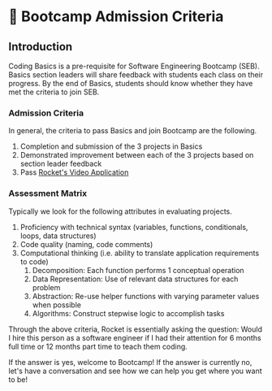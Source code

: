# 🚂 Bootcamp Admission Criteria

## Introduction

Coding Basics is a pre-requisite for Software Engineering Bootcamp (SEB). Basics section leaders will share feedback with students each class on their progress. By the end of Basics, students should know whether they have met the criteria to join SEB.

### Admission Criteria

In general, the criteria to pass Basics and join Bootcamp are the following.

1. Completion and submission of the 3 projects in Basics
2. Demonstrated improvement between each of the 3 projects based on section leader feedback
3. Pass [Rocket's Video Application](bootcamp-video-application.md)

### Assessment Matrix

Typically we look for the following attributes in evaluating projects.

1. Proficiency with technical syntax (variables, functions, conditionals, loops, data structures)
2. Code quality (naming, code comments)
3. Computational thinking (i.e. ability to translate application requirements to code)
   1. Decomposition: Each function performs 1 conceptual operation
   2. Data Representation: Use of relevant data structures for each problem
   3. Abstraction: Re-use helper functions with varying parameter values when possible
   4. Algorithms: Construct stepwise logic to accomplish tasks

Through the above criteria, Rocket is essentially asking the question: Would I hire this person as a software engineer if I had their attention for 6 months full time or 12 months part time to teach them coding.

If the answer is yes, welcome to Bootcamp! If the answer is currently no, let's have a conversation and see how we can help you get where you want to be!
